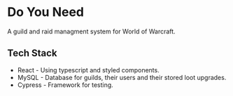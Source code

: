 # Do You Need
A guild and raid managment system for World of Warcraft.

## Tech Stack
* React - Using typescript and styled components.
* MySQL - Database for guilds, their users and their stored loot upgrades.
* Cypress - Framework for testing.
